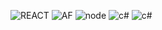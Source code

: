 
<div >
	
![REACT](https://img.shields.io/static/v1?style=for-the-badge&message=React&logo=react&labelColor=5c5c5c&color=1182c3&logoColor=white&label=%20)
![AF](https://img.shields.io/static/v1?style=for-the-badge&message=Azure%20Functions&labelColor=5c5c5c&logo=azurefunctions&color=1182c3&logoColor=yellow&label=%20)
![node](https://img.shields.io/static/v1?style=for-the-badge&message=Nodejs&labelColor=5c5c5c&logo=nodedotjs&color=1182c3&logoColor=green&label=%20)
![c#](https://img.shields.io/static/v1?style=for-the-badge&message=C%23&labelColor=5c5c5c&logo=csharp&color=1182c3&logoColor=green&label=%20)
![c#](https://img.shields.io/static/v1?style=for-the-badge&message=Typescript&labelColor=5c5c5c&logo=typescript&color=1182c3&logoColor=3178c6&label=%20)
	
</div>
